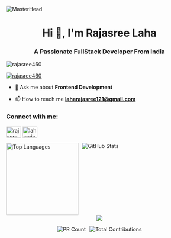 ![MasterHead](https://previews.123rf.com/images/karpenkoilia/karpenkoilia1806/karpenkoilia180600011/102988806-vector-line-web-concept-for-programming-linear-web-banner-for-coding.jpg)
<h1 align="center">Hi 👋, I'm Rajasree Laha</h1>
<h3 align="center">A Passionate FullStack Developer From India</h3>

<p align="left"> <img src="https://komarev.com/ghpvc/?username=rajasree460&label=Profile%20views&color=0e75b6&style=flat" alt="rajasree460" /> </p>

<p align="left"> <a href="https://github.com/ryo-ma/github-profile-trophy"><img src="https://github-profile-trophy.vercel.app/?username=rajasree460" alt="rajasree460" /></a> </p>

- 💬 Ask me about **Frontend Development**

- 📫 How to reach me **laharajasree121@gmail.com**

<h3 align="left">Connect with me:</h3>
<p align="left">
<a href="https://linkedin.com/in/rajasree-laha-756269254" target="blank"><img align="center" src="https://raw.githubusercontent.com/rahuldkjain/github-profile-readme-generator/master/src/images/icons/Social/linked-in-alt.svg" alt="rajasree-laha-756269254" height="30" width="40" /></a>
<a href="https://www.leetcode.com/laharajasree121" target="blank"><img align="center" src="https://raw.githubusercontent.com/rahuldkjain/github-profile-readme-generator/master/src/images/icons/Social/leet-code.svg" alt="laharajasree121" height="30" width="40" /></a>
<!-- <a href="https://auth.geeksforgeeks.org/user/laharaja580o" target="blank"><img align="center" src="https://raw.githubusercontent.com/rahuldkjain/github-profile-readme-generator/master/src/images/icons/Social/geeks-for-geeks.svg" alt="laharaja580o" height="30" width="40" /></a> -->
</p>

<!--<h3 align="left">Languages and Tools:</h3>
<p align="left"> <a href="https://getbootstrap.com" target="_blank" rel="noreferrer"> <img src="https://raw.githubusercontent.com/devicons/devicon/master/icons/bootstrap/bootstrap-plain-wordmark.svg" alt="bootstrap" width="40" height="40"/> </a> <a href="https://www.cprogramming.com/" target="_blank" rel="noreferrer"> <img src="https://raw.githubusercontent.com/devicons/devicon/master/icons/c/c-original.svg" alt="c" width="40" height="40"/> </a> <a href="https://www.w3schools.com/css/" target="_blank" rel="noreferrer"> <img src="https://raw.githubusercontent.com/devicons/devicon/master/icons/css3/css3-original-wordmark.svg" alt="css3" width="40" height="40"/> </a> <a href="https://www.w3.org/html/" target="_blank" rel="noreferrer"> <img src="https://raw.githubusercontent.com/devicons/devicon/master/icons/html5/html5-original-wordmark.svg" alt="html5" width="40" height="40"/> </a> <a href="https://www.java.com" target="_blank" rel="noreferrer"> <img src="https://raw.githubusercontent.com/devicons/devicon/master/icons/java/java-original.svg" alt="java" width="40" height="40"/> </a> <a href="https://developer.mozilla.org/en-US/docs/Web/JavaScript" target="_blank" rel="noreferrer"> <img src="https://raw.githubusercontent.com/devicons/devicon/master/icons/javascript/javascript-original.svg" alt="javascript" width="40" height="40"/> </a> <a href="https://www.linux.org/" target="_blank" rel="noreferrer"> <img src="https://raw.githubusercontent.com/devicons/devicon/master/icons/linux/linux-original.svg" alt="linux" width="40" height="40"/> </a> <a href="https://www.mathworks.com/" target="_blank" rel="noreferrer"> <img src="https://upload.wikimedia.org/wikipedia/commons/2/21/Matlab_Logo.png" alt="matlab" width="40" height="40"/> </a> <a href="https://www.mysql.com/" target="_blank" rel="noreferrer"> <img src="https://raw.githubusercontent.com/devicons/devicon/master/icons/mysql/mysql-original-wordmark.svg" alt="mysql" width="40" height="40"/> </a> <a href="https://www.photoshop.com/en" target="_blank" rel="noreferrer"> <img src="https://raw.githubusercontent.com/devicons/devicon/master/icons/photoshop/photoshop-line.svg" alt="photoshop" width="40" height="40"/> </a> <a href="https://www.python.org" target="_blank" rel="noreferrer"> <img src="https://raw.githubusercontent.com/devicons/devicon/master/icons/python/python-original.svg" alt="python" width="40" height="40"/> </a> </p>-->

<!--<p><img align="left" src="https://githubreadmestats-rajasree-lahas-projects.vercel.app/api/top-langs?username=rajasree460&show_icons=true&locale=en&layout=compact" alt="rajasree460" /></p>-->




<!--![Top Langs](https://github-readme-stats.vercel.app/api/top-langs/?username=rajasree460&layout=compact)-->




<!--<p>&nbsp;<img align="center" src="https://githubreadmestats-rajasree-lahas-projects.vercel.app/api?username=rajasree460&show_icons=true&locale=en" alt="rajasree460" /></p>-->

<!--[![Anurag's GitHub stats](https://github-readme-stats.vercel.app/api?username=rajasree460)](https://github.com/anuraghazra/github-readme-stats)-->

<!--<a href="https://github.com/Rajasree460/github-readme-stats">
  <img height=200 align="center" src="https://github-readme-stats.vercel.app/api?username=Rajasree460" />
</a>
<a href="https://github.com/Rajasree460/convoychat">
  <img height=200 align="center" src="https://github-readme-stats.vercel.app/api/top-langs?username=Rajasree460&layout=compact&langs_count=8&card_width=320" />
</a>-->

<!--<picture>
  <source
    srcset="https://github-readme-stats.vercel.app/api?username=Rajasree460&show_icons=true&theme=dark"
    media="(prefers-color-scheme: dark)"
  />
  <source
    srcset="https://github-readme-stats.vercel.app/api?username=Rajasree460&show_icons=true"
    media="(prefers-color-scheme: light), (prefers-color-scheme: no-preference)"
  />
  <img src="https://github-readme-stats.vercel.app/api?username=Rajasree460&show_icons=true" />
</picture>-->





<!--[![Anurag's GitHub stats](https://github-readme-stats.vercel.app/api?username=Rajasree460)](https://github.com/anuraghazra/github-readme-stats)-->





<!--[![Anurag's GitHub stats-Dark](https://github-readme-stats.vercel.app/api?username=Rajasree460&show_icons=true&theme=dark#gh-dark-mode-only)](https://github.com/anuraghazra/github-readme-stats#gh-dark-mode-only)
[![Anurag's GitHub stats-Light](https://github-readme-stats.vercel.app/api?username=Rajasree460a&show_icons=true&theme=default#gh-light-mode-only)](https://github.com/anuraghazra/github-readme-stats#gh-light-mode-only)-->

<!--<p><img align="center" src="https://github-readme-streak-stats.herokuapp.com/?user=rajasree460&" alt="rajasree460" /></p>-->

<!--[![GitHub Streak](https://github-readme-streak-stats-i.vercel.app?user=rajasree460)](https://git.io/streak-stats)-->
<!--[![GitHub Streak](https://rajasree-github-readme-streak-stats.vercel.app?user=rajasree460)](https://git.io/streak-stats)-->






<!--[![GitHub Streak](https://github-readme-streak-stats-ii.vercel.app?user=rajasree460)](https://git.io/streak-stats)-->





<div style="display: flex;">
  <img style="margin-right: 10px; height: 195px;" src="https://github-readme-stats.vercel.app/api/top-langs/?username=rajasree460&layout=compact" alt="Top Languages">
  <img src="https://github-readme-stats.vercel.app/api?username=Rajasree460&show_icons=true&include_all_commits=true&count_private=true&layout=compact" alt="GitHub Stats" >
  <!--<img src="https://github-readme-streak-stats.herokuapp.com?user=Rajasree460" >-->
</div>



<div style="display: flex; justify-content: center;">
  <!--<img src="https://github-readme-stats.vercel.app/api?username=Rajasree460&show_icons=true&include_all_commits=true&count_private=true&layout=compact" alt="GitHub Stats for MishManners" >-->
  <img src="https://github-readme-streak-stats.herokuapp.com?user=Rajasree460" >
</div>



<!-- Optional: Snake Contributions Graph (must be enabled via GitHub Action) -->
<!--<img src="https://github.com/Rajasree460/Rajasree460/raw/output/github-contribution-grid-snake.svg" alt="snake gif" />-->

<!-- Optional: Custom Badges for PRs and Contributions -->
<p style="display: flex; items:center; justify-content: center; gap: 10px;">
  <img src="https://img.shields.io/badge/Pull%20Requests-50%2B-blue" alt="PR Count"/>
  <img src="https://img.shields.io/badge/Total%20Contributions-2500%2B-brightgreen" alt="Total Contributions"/>
</p>






